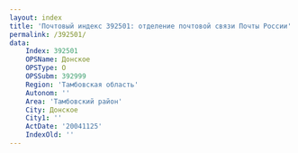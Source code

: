 ```yaml
---
layout: index
title: 'Почтовый индекс 392501: отделение почтовой связи Почты России'
permalink: /392501/
data:
    Index: 392501
    OPSName: Донское
    OPSType: О
    OPSSubm: 392999
    Region: 'Тамбовская область'
    Autonom: ''
    Area: 'Тамбовский район'
    City: Донское
    City1: ''
    ActDate: '20041125'
    IndexOld: ''
---
```

